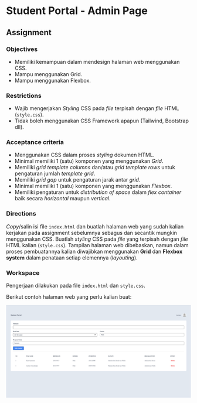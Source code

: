 # Student Portal - Admin Page

## Assignment

### Objectives

-   Memiliki kemampuan dalam mendesign halaman web menggunakan CSS.
-   Mampu menggunakan Grid.
-   Mampu menggunakan Flexbox.

### Restrictions

-   Wajib mengerjakan _Styling_ CSS pada _file_ terpisah dengan _file_ HTML (`style.css`).
-   Tidak boleh menggunakan CSS Framework apapun (Tailwind, Bootstrap dll).

### Acceptance criteria

-   Menggunakan CSS dalam proses _styling_ dokumen HTML.
-   Minimal memiliki 1 (satu) komponen yang menggunakan _Grid_.
-   Memiliki _grid template columns_ dan/atau _grid template rows_ untuk pengaturan jumlah _template grid_.
-   Memiliki _grid gap_ untuk pengaturan jarak antar _grid_.
-   Minimal memiliki 1 (satu) komponen yang menggunakan _Flexbox_.
-   Memiliki pengaturan untuk _distribution of space_ dalam _flex container_ baik secara _horizontal_ maupun _vertical_.

### Directions

_Copy_/salin isi file `index.html` dan buatlah halaman web yang sudah kalian kerjakan pada assignment sebelumnya sebagus dan secantik mungkin menggunakan CSS. Buatlah _styling_ CSS pada _file_ yang terpisah dengan _file_ HTML kalian (`style.css`). Tampilan halaman web dibebaskan, namun dalam proses pembuatannya kalian diwajibkan menggunakan **Grid** dan **Flexbox system** dalam penataan setiap elemennya (_layouting_).

### Workspace

Pengerjaan dilakukan pada file `index.html` dan `style.css`.

Berikut contoh halaman web yang perlu kalian buat:

![preview](./assets/preview.png)
